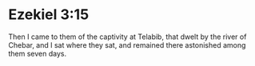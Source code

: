 # Ezekiel 3:15

Then I came to them of the captivity at Telabib, that dwelt by the river of Chebar, and I sat where they sat, and remained there astonished among them seven days.